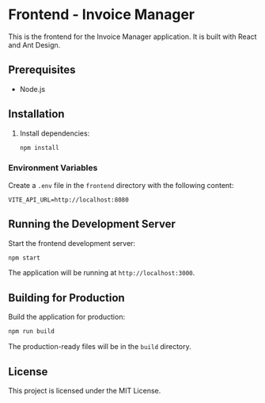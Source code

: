 # Frontend - Invoice Manager

This is the frontend for the Invoice Manager application. It is built with React and Ant Design.

## Prerequisites

- Node.js

## Installation

1. Install dependencies:
   ```sh
   npm install
   ```

### Environment Variables

Create a `.env` file in the `frontend` directory with the following content:

```properties
VITE_API_URL=http://localhost:8080
```

## Running the Development Server

Start the frontend development server:

```sh
npm start
```

The application will be running at `http://localhost:3000`.

## Building for Production

Build the application for production:

```sh
npm run build
```

The production-ready files will be in the `build` directory.

## License

This project is licensed under the MIT License.
